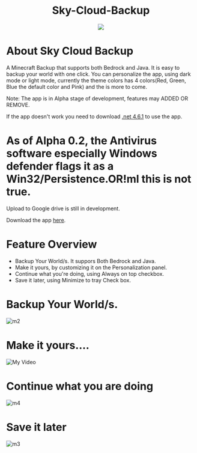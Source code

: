 <h1 align="center">Sky-Cloud-Backup</h1>
<p align="center">
  <img src="https://user-images.githubusercontent.com/100028421/154840503-cc3b841f-3b86-45b2-993b-72a94f2b008f.png" />
</p>

# About Sky Cloud Backup
A Minecraft Backup that supports both Bedrock and Java. It is easy to backup your world with one click. You can personalize the app, using dark mode or light mode, currently the theme colors has 4 colors(Red, Green, Blue the default color and Pink) and the is more to come.

Note: The app is in Alpha stage of development, features may ADDED OR REMOVE. 

If the app doesn't work you need to download [.net 4.6.1](https://www.microsoft.com/en-us/download/details.aspx?id=49982) to use the app.

# As of Alpha 0.2, the Antivirus software especially Windows defender flags it as a Win32/Persistence.OR!ml this is not true.

Upload to Google drive is still in development.

Download the  app [here](https://github.com/Involts/Sky-Cloud-Backup/releases).

# Feature Overview

- Backup Your World/s. It suppors Both Bedrock and Java.
- Make it yours, by customizing it on the Personalization panel.
- Continue what you're doing, using Always on top checkbox.
- Save it later, using Minimize to tray Check box.

# Backup Your World/s.
![m2](https://user-images.githubusercontent.com/100028421/154808333-fac019da-a177-4d4b-a87b-13fd62895f7d.png)
# Make it yours....
![My Video](https://user-images.githubusercontent.com/100028421/154807215-7383faca-9e89-4e56-820c-b785800bc6a4.gif)
# Continue what you are doing
![m4](https://user-images.githubusercontent.com/100028421/154807350-2574442f-65c2-4645-80a9-998ec1231a0b.png)
# Save it later
![m3](https://user-images.githubusercontent.com/100028421/154807559-78abcd49-2f2d-4ee1-815b-4e99322c16b9.png)


